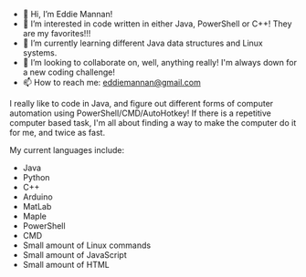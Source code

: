 - 👋 Hi, I’m Eddie Mannan!
- 👀 I’m interested in code written in either Java, PowerShell or C++! They are my favorites!!!
- 🌱 I’m currently learning different Java data structures and Linux systems.
- 💞️ I’m looking to collaborate on, well, anything really! I'm always down for a new coding challenge!
- 📫 How to reach me: eddiemannan@gmail.com

I really like to code in Java, and figure out different forms of computer automation using PowerShell/CMD/AutoHotkey! If there is a repetitive computer based task, I'm all about
finding a way to make the computer do it for me, and twice as fast.

My current languages include:
- Java
- Python
- C++
- Arduino
- MatLab
- Maple
- PowerShell
- CMD
- Small amount of Linux commands
- Small amount of JavaScript
- Small amount of HTML
